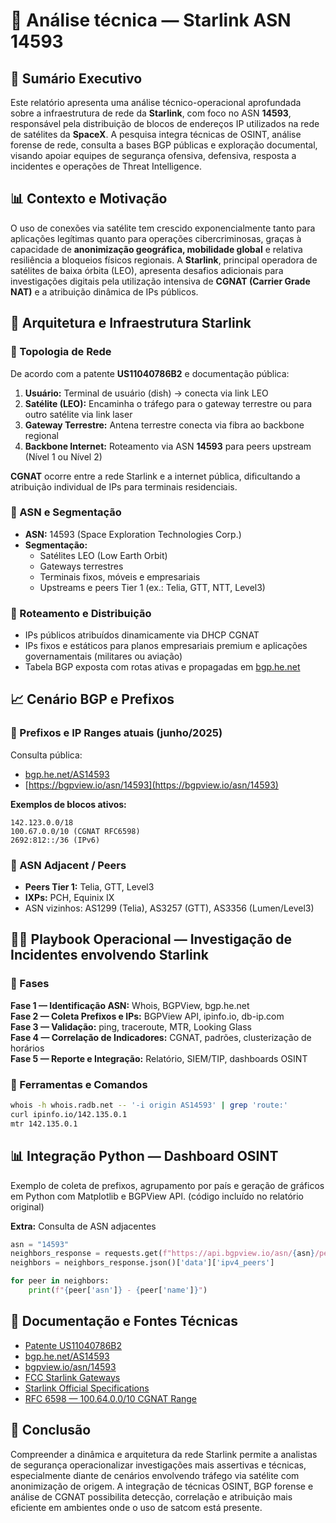 
# 📄 Análise técnica — Starlink ASN 14593

## 📌 Sumário Executivo

Este relatório apresenta uma análise técnico-operacional aprofundada sobre a infraestrutura de rede da **Starlink**, com foco no ASN **14593**, responsável pela distribuição de blocos de endereços IP utilizados na rede de satélites da **SpaceX**. A pesquisa integra técnicas de OSINT, análise forense de rede, consulta a bases BGP públicas e exploração documental, visando apoiar equipes de segurança ofensiva, defensiva, resposta a incidentes e operações de Threat Intelligence.

## 📊 Contexto e Motivação

O uso de conexões via satélite tem crescido exponencialmente tanto para aplicações legítimas quanto para operações cibercriminosas, graças à capacidade de **anonimização geográfica, mobilidade global** e relativa resiliência a bloqueios físicos regionais. A **Starlink**, principal operadora de satélites de baixa órbita (LEO), apresenta desafios adicionais para investigações digitais pela utilização intensiva de **CGNAT (Carrier Grade NAT)** e a atribuição dinâmica de IPs públicos.

## 📡 Arquitetura e Infraestrutura Starlink

### 📍 Topologia de Rede

De acordo com a patente **US11040786B2** e documentação pública:

1. **Usuário:** Terminal de usuário (dish) → conecta via link LEO
2. **Satélite (LEO):** Encaminha o tráfego para o gateway terrestre ou para outro satélite via link laser
3. **Gateway Terrestre:** Antena terrestre conecta via fibra ao backbone regional
4. **Backbone Internet:** Roteamento via ASN **14593** para peers upstream (Nível 1 ou Nível 2)

**CGNAT** ocorre entre a rede Starlink e a internet pública, dificultando a atribuição individual de IPs para terminais residenciais.

### 📍 ASN e Segmentação

- **ASN:** 14593 (Space Exploration Technologies Corp.)
- **Segmentação:**
  - Satélites LEO (Low Earth Orbit)
  - Gateways terrestres
  - Terminais fixos, móveis e empresariais
  - Upstreams e peers Tier 1 (ex.: Telia, GTT, NTT, Level3)

### 📍 Roteamento e Distribuição

- IPs públicos atribuídos dinamicamente via DHCP CGNAT
- IPs fixos e estáticos para planos empresariais premium e aplicações governamentais (militares ou aviação)
- Tabela BGP exposta com rotas ativas e propagadas em [bgp.he.net](https://bgp.he.net/AS14593)

## 📈 Cenário BGP e Prefixos

### 📍 Prefixos e IP Ranges atuais (junho/2025)

Consulta pública:

- [bgp.he.net/AS14593](https://bgp.he.net/AS14593)
- [https://bgpview.io/asn/14593](https://bgpview.io/asn/14593)

**Exemplos de blocos ativos:**

```
142.123.0.0/18
100.67.0.0/10 (CGNAT RFC6598)
2692:812::/36 (IPv6)
```

### 📍 ASN Adjacent / Peers

- **Peers Tier 1:** Telia, GTT, Level3
- **IXPs:** PCH, Equinix IX
- ASN vizinhos: AS1299 (Telia), AS3257 (GTT), AS3356 (Lumen/Level3)

## 🕵️‍♂️ Playbook Operacional — Investigação de Incidentes envolvendo Starlink

### 📌 Fases

**Fase 1 — Identificação ASN:** Whois, BGPView, bgp.he.net  
**Fase 2 — Coleta Prefixos e IPs:** BGPView API, ipinfo.io, db-ip.com  
**Fase 3 — Validação:** ping, traceroute, MTR, Looking Glass  
**Fase 4 — Correlação de Indicadores:** CGNAT, padrões, clusterização de horários  
**Fase 5 — Reporte e Integração:** Relatório, SIEM/TIP, dashboards OSINT  

### 📌 Ferramentas e Comandos

```bash
whois -h whois.radb.net -- '-i origin AS14593' | grep 'route:'
curl ipinfo.io/142.135.0.1
mtr 142.135.0.1
```

## 📊 Integração Python — Dashboard OSINT

Exemplo de coleta de prefixos, agrupamento por país e geração de gráficos em Python com Matplotlib e BGPView API. (código incluído no relatório original)

**Extra:** Consulta de ASN adjacentes

```python
asn = "14593"
neighbors_response = requests.get(f"https://api.bgpview.io/asn/{asn}/peers")
neighbors = neighbors_response.json()['data']['ipv4_peers']

for peer in neighbors:
    print(f"{peer['asn']} - {peer['name']}")
```

## 📜 Documentação e Fontes Técnicas

- [Patente US11040786B2](https://patents.google.com/patent/US11040786B2/en)
- [bgp.he.net/AS14593](https://bgp.he.net/AS14593)
- [bgpview.io/asn/14593](https://bgpview.io/asn/14593)
- [FCC Starlink Gateways](https://fcc.report/FCC-ID/2AWHPR201)
- [Starlink Official Specifications](https://www.starlink.com/specifications)
- [RFC 6598 — 100.64.0.0/10 CGNAT Range](https://datatracker.ietf.org/doc/html/rfc6598)

## 📌 Conclusão

Compreender a dinâmica e arquitetura da rede Starlink permite a analistas de segurança operacionalizar investigações mais assertivas e técnicas, especialmente diante de cenários envolvendo tráfego via satélite com anonimização de origem. A integração de técnicas OSINT, BGP forense e análise de CGNAT possibilita detecção, correlação e atribuição mais eficiente em ambientes onde o uso de satcom está presente.
